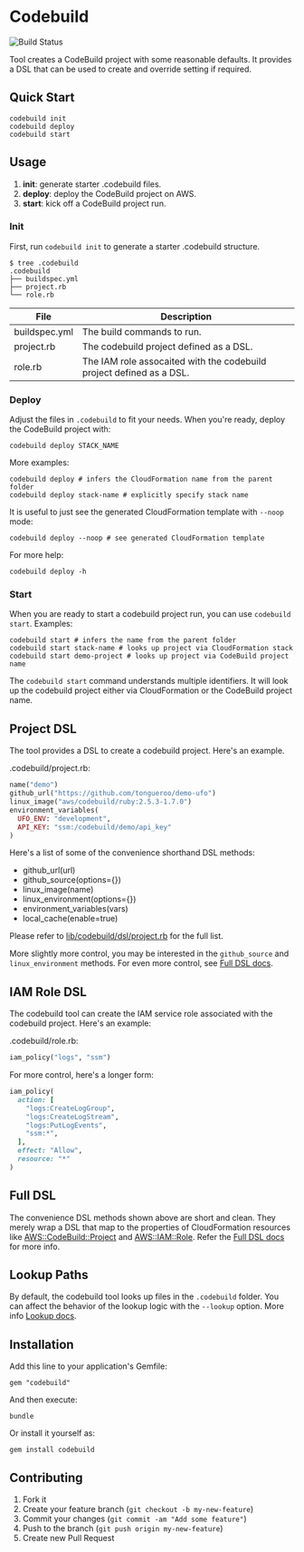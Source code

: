 # Codebuild

![Build Status](https://codebuild.us-west-2.amazonaws.com/badges?uuid=eyJlbmNyeXB0ZWREYXRhIjoidHFFaithL1pLZWFEUzBXbk5LY05Mc0FrZW56NDVJWTArbUlOdzBUalVPWWZ5a1ZYUEFtTkhlbFBjeURRZEd1Q292WTI1RUJwWkcvdEgxUXhSYnBqVU9VPSIsIml2UGFyYW1ldGVyU3BlYyI6IjJ0dnpqMC9XMzQ4VExCMGgiLCJtYXRlcmlhbFNldFNlcmlhbCI6MX0%3D&branch=master)

Tool creates a CodeBuild project with some reasonable defaults. It provides a DSL that can be used to create and override setting if required.

## Quick Start

    codebuild init
    codebuild deploy
    codebuild start

## Usage

1. **init**: generate starter .codebuild files.
2. **deploy**: deploy the CodeBuild project on AWS.
3. **start**: kick off a CodeBuild project run.

### Init

First, run `codebuild init` to generate a starter .codebuild structure.

    $ tree .codebuild
    .codebuild
    ├── buildspec.yml
    ├── project.rb
    └── role.rb

File | Description
--- | ---
buildspec.yml | The build commands to run.
project.rb | The codebuild project defined as a DSL.
role.rb | The IAM role assocaited with the codebuild project defined as a DSL.

### Deploy

Adjust the files in `.codebuild` to fit your needs. When you're ready, deploy the CodeBuild project with:

    codebuild deploy STACK_NAME

More examples:

    codebuild deploy # infers the CloudFormation name from the parent folder
    codebuild deploy stack-name # explicitly specify stack name

It is useful to just see the generated CloudFormation template with `--noop` mode:

    codebuild deploy --noop # see generated CloudFormation template

For more help:

    codebuild deploy -h

### Start

When you are ready to start a codebuild project run, you can use `codebuild start`. Examples:

    codebuild start # infers the name from the parent folder
    codebuild start stack-name # looks up project via CloudFormation stack
    codebuild start demo-project # looks up project via CodeBuild project name

The `codebuild start` command understands multiple identifiers. It will look up the codebuild project either via CloudFormation or the CodeBuild project name.

## Project DSL

The tool provides a DSL to create a codebuild project.  Here's an example.

.codebuild/project.rb:

```ruby
name("demo")
github_url("https://github.com/tongueroo/demo-ufo")
linux_image("aws/codebuild/ruby:2.5.3-1.7.0")
environment_variables(
  UFO_ENV: "development",
  API_KEY: "ssm:/codebuild/demo/api_key"
)
```

Here's a list of some of the convenience shorthand DSL methods:

* github_url(url)
* github_source(options={})
* linux_image(name)
* linux_environment(options={})
* environment_variables(vars)
* local_cache(enable=true)

Please refer to [lib/codebuild/dsl/project.rb](lib/codebuild/dsl/project.rb) for the full list.

More slightly more control, you may be interested in the `github_source` and `linux_environment` methods.  For even more control, see [Full DSL docs](readme/full_dsl.md).

## IAM Role DSL

The codebuild tool can create the IAM service role associated with the codebuild project. Here's an example:

.codebuild/role.rb:

```ruby
iam_policy("logs", "ssm")
```

For more control, here's a longer form:

```ruby
iam_policy(
  action: [
    "logs:CreateLogGroup",
    "logs:CreateLogStream",
    "logs:PutLogEvents",
    "ssm:*",
  ],
  effect: "Allow",
  resource: "*"
)
```

## Full DSL

The convenience DSL methods shown above are short and clean.  They merely wrap a DSL that map to the properties of CloudFormation resources like [AWS::CodeBuild::Project](https://docs.aws.amazon.com/AWSCloudFormation/latest/UserGuide/aws-resource-codebuild-project.html) and [AWS::IAM::Role](https://docs.aws.amazon.com/AWSCloudFormation/latest/UserGuide/aws-resource-iam-role.html). Refer the [Full DSL docs](readme/full_dsl.md) for more info.

## Lookup Paths

By default, the codebuild tool looks up files in the `.codebuild` folder.  You can affect the behavior of the lookup logic with the `--lookup` option.  More info [Lookup docs](readme/lookup.md).

## Installation

Add this line to your application's Gemfile:

    gem "codebuild"

And then execute:

    bundle

Or install it yourself as:

    gem install codebuild

## Contributing

1. Fork it
2. Create your feature branch (`git checkout -b my-new-feature`)
3. Commit your changes (`git commit -am "Add some feature"`)
4. Push to the branch (`git push origin my-new-feature`)
5. Create new Pull Request
